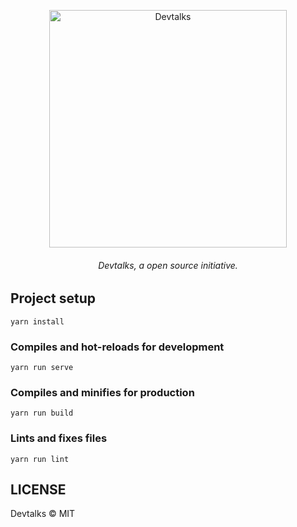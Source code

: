 <p align="center"><img src="https://user-images.githubusercontent.com/3299130/46294797-fc031380-c56c-11e8-868b-1c1e6c26eb23.png" width="380" alt="Devtalks" align="center"></p>
<h6 align="center">Devtalks, a open source initiative.</h6>

## Project setup
```
yarn install
```

### Compiles and hot-reloads for development
```
yarn run serve
```

### Compiles and minifies for production
```
yarn run build
```

### Lints and fixes files
```
yarn run lint
```

## LICENSE

Devtalks &copy; MIT